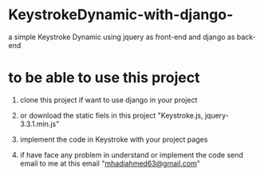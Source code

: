 # KeystrokeDynamic-with-django-
a simple Keystroke Dynamic using jquery as front-end and django as back-end

# to be able to use this project

1. clone this project if want to use django in your project
2. or download the static fiels in this project "Keystroke.js, jquery-3.3.1.min.js"
3. implement the code in Keystroke with your project pages

4. if have face any problem in understand or implement the code  send email to me at this email "mhadiahmed63@gmail.com"
